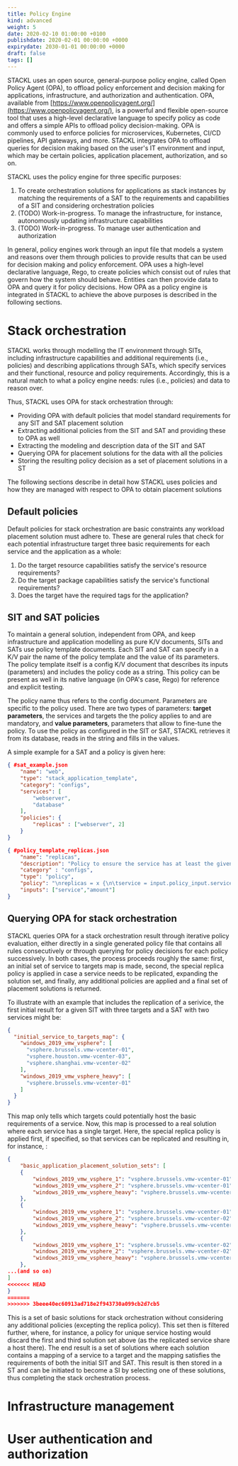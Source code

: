 ```yaml
---
title: Policy Engine
kind: advanced
weight: 5
date: 2020-02-10 01:00:00 +0100
publishdate: 2020-02-01 00:00:00 +0000
expirydate: 2030-01-01 00:00:00 +0000
draft: false
tags: []
---
```


STACKL uses an open source, general-purpose policy engine, called Open Policy Agent (OPA), to offload policy enforcement and decision making for applications, infrastructure, and authorization and authentication.
OPA, available from [https://www.openpolicyagent.org/](https://www.openpolicyagent.org/), is a powerful and flexible open-source tool that uses a high-level declarative language to specify policy as code and offers a simple APIs to offload policy decision-making.
OPA is commonly used to enforce policies for microservices, Kubernetes, CI/CD pipelines, API gateways, and more.
STACKL integrates OPA to offload queries for decision making based on the user's IT environment and input, which may be certain policies, application placement, authorization, and so on.

STACKL uses the policy engine for three specific purposes:

1. To create orchestration solutions for applications as stack instances by matching the requirements of a SAT to the requirements and capabilities of a SIT and considering orchestration policies
2. (TODO) Work-in-progress. To manage the infrastructure, for instance, autonomously updating infrastructure capabilities
3. (TODO) Work-in-progress. To manage user authentication and authorization

In general, policy engines work through an input file that models a system and reasons over them through policies to provide results that can be used for decision making and policy enforcement.
OPA uses a high-level declarative language, Rego, to create policies which consist out of rules that govern how the system should behave.
Entities can then provide data to OPA and query it for policy decisions.
How OPA as a policy engine is integrated in STACKL to achieve the above purposes is described in the following sections.

# Stack orchestration

STACKL works through modelling the IT environment through SITs, including infrastructure capabilities and additional requirements (i.e., policies) and describing applications through SATs, which specify services and their functional, resource and policy requirements.
Accordingly, this is a natural match to what a policy engine needs: rules (i.e., policies) and data to reason over.

Thus, STACKL uses OPA for stack orchestration through:

- Providing OPA with default policies that model standard requirements for any SIT and SAT placement solution
- Extracting additional policies from the SIT and SAT and providing these to OPA as well
- Extracting the modeling and description data of the SIT and SAT
- Querying OPA for placement solutions for the data with all the policies
- Storing the resulting policy decision as a set of placement solutions in a ST

The following sections describe in detail how STACKL uses policies and how they are managed with respect to OPA to obtain placement solutions

## Default policies

Default policies for stack orchestration are basic constraints any workload placement solution must adhere to.
These are general rules that check for each potential infrastructure target three basic requirements for each service and the application as a whole:

1. Do the target resource capabilities satisfy the service's resource requirements?
2. Do the target package capabilities satisfy the service's functional requirements?
3. Does the target have the required tags for the application?

## SIT and SAT policies

To maintain a general solution, independent from OPA, and keep infrastructure and application modelling as pure K/V documents, SITs and SATs use policy template documents.
Each SIT and SAT can specify in a K/V pair the name of the policy template and the value of its parameters.
The policy template itself is a config K/V document that describes its inputs (parameters) and includes the policy code as a string.
This policy can be present as well in its native language (in OPA's case, Rego) for reference and explicit testing.

The policy name thus refers to the config document.
Parameters are specific to the policy used.
There are two types of parameters: **target parameters**, the services and targets the the policy applies to and are mandatory, and **value parameters**, parameters that allow to fine-tune the policy.
To use the policy as configured in the SIT or SAT, STACKL retrieves it from its database, reads in the string and fills in the values.

A simple example for a SAT and a policy is given here:

```json
{ #sat_example.json
    "name": "web",
    "type": "stack_application_template",
    "category": "configs",
    "services": [
        "webserver",
        "database"
    ],
    "policies": {
        "replicas" : ["webserver", 2]
    }
}

{ #policy_template_replicas.json
    "name": "replicas",
    "description": "Policy to ensure the service has at least the given amount of replicas",
    "category" : "configs",
    "type": "policy",
    "policy": "\nreplicas = x {\n\tservice = input.policy_input.service\n\tamount = input.policy_input.amount\n\tcount(input.services[service]) >= amount\n\tx = {service: array.slice(input.services[service], 0, amount)}\n} else = x {\n    x = {input.policy_input.service: []}\n}\n",
    "inputs": ["service","amount"]
}
```

## Querying OPA for stack orchestration

STACKL queries OPA for a stack orchestration result through iterative policy evaluation, either directly in a single generated policy file that contains all rules consecutively or through querying for policy decisions for each policy successively.
In both cases, the process proceeds roughly the same: first, an initial set of service to targets map is made, second, the special replica policy is applied in case a service needs to be replicated, expanding the solution set, and finally, any additional policies are applied and a final set of placement solutions is returned.

To illustrate with an example that includes the replication of a serivice, the first initial result for a given SIT with three targets and a SAT with two services might be:

```json
{
  "initial_service_to_targets_map": {
    "windows_2019_vmw_vsphere": [
      "vsphere.brussels.vmw-vcenter-01",
      "vsphere.houston.vmw-vcenter-03",
      "vsphere.shanghai.vmw-vcenter-02"
    ],
    "windows_2019_vmw_vsphere_heavy": [
      "vsphere.brussels.vmw-vcenter-01"
    ]
  }
}
```

This map only tells which targets could potentially host the basic requirements of a service.
Now, this map is processed to a real solution where each service has a single target.
Here, the special replica policy is applied first, if specified, so that services can be replicated and resulting in, for instance, :

```json
{
    "basic_application_placement_solution_sets": [
    {
        "windows_2019_vmw_vsphere_1": "vsphere.brussels.vmw-vcenter-01",
        "windows_2019_vmw_vsphere_2": "vsphere.brussels.vmw-vcenter-01",
        "windows_2019_vmw_vsphere_heavy": "vsphere.brussels.vmw-vcenter-01"
    },
    {
        "windows_2019_vmw_vsphere_1": "vsphere.brussels.vmw-vcenter-01",
        "windows_2019_vmw_vsphere_2": "vsphere.brussels.vmw-vcenter-02",
        "windows_2019_vmw_vsphere_heavy": "vsphere.brussels.vmw-vcenter-01"
    },
    {
        "windows_2019_vmw_vsphere_1": "vsphere.brussels.vmw-vcenter-02",
        "windows_2019_vmw_vsphere_2": "vsphere.brussels.vmw-vcenter-02",
        "windows_2019_vmw_vsphere_heavy": "vsphere.brussels.vmw-vcenter-01"
    },
...(and so on)
]
<<<<<<< HEAD
}
=======
>>>>>>> 3beee40ec60913ad718e2f943730a099cb2d7cb5
```

This is a set of basic solutions for stack orchestration without considering any additional policies (excepting the replica policy).
This set then is filtered further, where, for instance, a policy for unique service hosting would discard the first and third solution set above (as the replicated service share a host there).
The end result is a set of solutions where each solution contains a mapping of a service to a target and the mapping satisfies the requirements of both the initial SIT and SAT.
This result is then stored in a ST and can be initiated to become a SI by selecting one of these solutions, thus completing the stack orchestration process.

# Infrastructure management

# User authentication and authorization